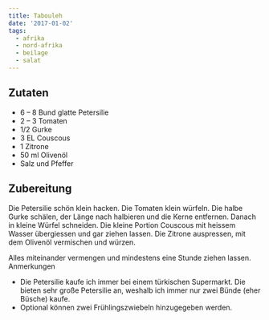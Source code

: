 ```yaml
---
title: Tabouleh
date: '2017-01-02'
tags:
  - afrika
  - nord-afrika
  - beilage
  - salat
---
```


## Zutaten

- 6 – 8 Bund glatte Petersilie
- 2 – 3 Tomaten
- 1/2 Gurke
- 3 EL Couscous
- 1 Zitrone
- 50 ml Olivenöl
- Salz und Pfeffer

## Zubereitung

Die Petersilie schön klein hacken. Die Tomaten klein würfeln. Die halbe Gurke schälen, der Länge nach halbieren und die Kerne entfernen. Danach in kleine Würfel schneiden. Die kleine Portion Couscous mit heissem Wasser übergiessen und gar ziehen lassen. Die Zitrone auspressen, mit dem Olivenöl vermischen und würzen.

Alles miteinander vermengen und mindestens eine Stunde ziehen lassen.
Anmerkungen

- Die Petersilie kaufe ich immer bei einem türkischen Supermarkt. Die bieten sehr große Petersilie an, weshalb ich immer nur zwei Bünde (eher Büsche) kaufe.
- Optional können zwei Frühlingszwiebeln hinzugegeben werden.

